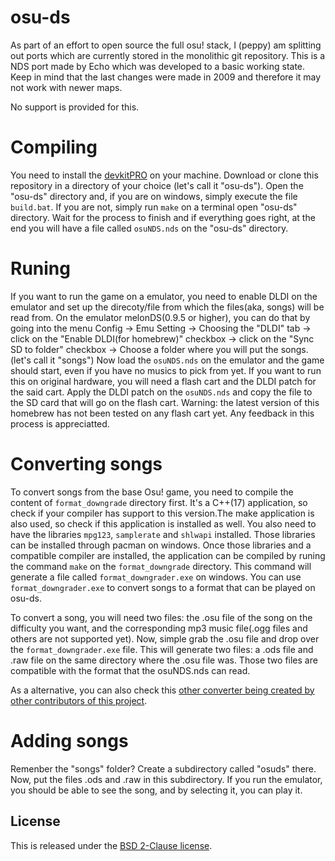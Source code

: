 # osu-ds

As part of an effort to open source the full osu! stack, I (peppy) am splitting out ports which are currently stored in the monolithic git repository. This is a NDS port made by Echo which was developed to a basic working state. Keep in mind that the last changes were made in 2009 and therefore it may not work with newer maps.

No support is provided for this.

# Compiling

You need to install the [devkitPRO](https://devkitpro.org/wiki/Getting_Started) on your machine.
Download or clone this repository in a directory of your choice (let's call it "osu-ds").
Open the "osu-ds" directory and, if you are on windows, simply execute the file `build.bat`. If you are not, simply run `make` on a terminal open "osu-ds" directory.
Wait for the process to finish and if everything goes right, at the end you will have a file called `osuNDS.nds` on the "osu-ds" directory.

# Runing

If you want to run the game on a emulator, you need to enable DLDI on the emulator and set up the direcoty/file from which the files(aka, songs) will be read from.
On the emulator melonDS(0.9.5 or higher), you can do that by going into the menu Config -> Emu Setting -> Choosing the "DLDI" tab -> click on the "Enable DLDI(for homebrew)" checkbox -> click on the "Sync SD to folder" checkbox -> Choose a folder where you will put the songs.(let's call it "songs")
Now load the `osuNDS.nds` on the emulator and the game should start, even if you have no musics to pick from yet.
If you want to run this on original hardware, you will need a flash cart and the DLDI patch for the said cart. Apply the DLDI patch on the `osuNDS.nds` and copy the file to the SD card that will go on the flash cart.
Warning: the latest version of this homebrew has not been tested on any flash cart yet. Any feedback in this process is appreciatted.

# Converting songs

To convert songs from the base Osu! game, you need to compile the content of `format_downgrade` directory first.
It's a C++(17) application, so check if your compiler has support to this version.The make application is also used, so check if this application is installed as well. You also need to have the libraries `mpg123`, `samplerate` and `shlwapi` installed. Those libraries can be installed through pacman on windows.
Once those libraries and a compatible compiler are installed, the application can be compiled by runing the command `make` on the `format_downgrade` directory. This command will generate a file called `format_downgrader.exe` on windows. You can use `format_downgrader.exe` to convert songs to a format that can be played on osu-ds.

To convert a song, you will need two files: the .osu file of the song on the difficulty you want, and the corresponding mp3 music file(.ogg files and others are not supported yet).
Now, simple grab the .osu file and drop over the `format_downgrader.exe` file. This will generate two files: a .ods file and .raw file on the same directory where the .osu file was.
Those two files are compatible with the format that the osuNDS.nds can read.

As a alternative, you can also check this [other converter being created by other contributors of this project](https://github.com/KonPet/osu-ds-convert).

# Adding songs

Remenber the "songs" folder? Create a subdirectory called "osuds" there. Now, put the files .ods and .raw in this subdirectory. If you run the emulator, you should be able to see the song, and by selecting it, you can play it.


## License

This is released under the [BSD 2-Clause license](LICENSE).
